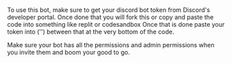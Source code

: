 To use this bot, make sure to get your discord bot token from Discord's developer portal.
Once done that you will fork this or copy and paste the code into something like replit or codesandbox
Once that is done paste your token into ('') between that at the very bottom of the code.

Make sure your bot has all the permissions and admin permissions when you invite them and boom your good to go.
